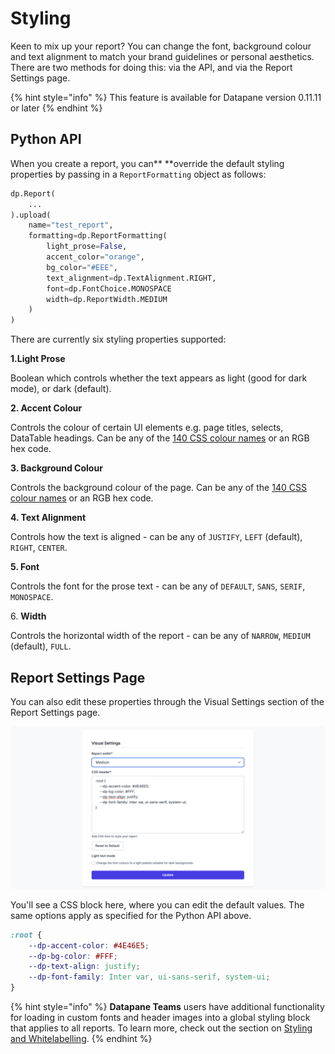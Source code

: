 # Styling

Keen to mix up your report? You can change the font, background colour and text alignment to match your brand guidelines or personal aesthetics. There are two methods for doing this: via the API, and via the Report Settings page.&#x20;

{% hint style="info" %}
This feature is available for Datapane version 0.11.11 or later
{% endhint %}

## Python API

When you create a report, you can** **override the default styling properties by passing in a `ReportFormatting` object as follows:&#x20;

```python
dp.Report(
    ...
).upload(
    name="test_report",
    formatting=dp.ReportFormatting(
        light_prose=False, 
        accent_color="orange", 
        bg_color="#EEE", 
        text_alignment=dp.TextAlignment.RIGHT,
        font=dp.FontChoice.MONOSPACE
        width=dp.ReportWidth.MEDIUM
    )
)
```

There are currently six styling properties supported:&#x20;

**1.Light Prose**

Boolean which controls whether the text appears as light (good for dark mode), or dark (default).&#x20;

**2. Accent Colour**

Controls the colour of certain UI elements e.g. page titles, selects, DataTable headings. Can be any of the [140 CSS colour names](https://htmlcolorcodes.com/color-names/) or an RGB hex code. &#x20;

**3. Background Colour**

Controls the background colour of the page.  Can be any of the [140 CSS colour names](https://htmlcolorcodes.com/color-names/) or an RGB hex code. &#x20;

**4. Text Alignment**

Controls how the text is aligned - can be any of `JUSTIFY`, `LEFT` (default),   `RIGHT`, `CENTER`.&#x20;

**5. Font**

Controls the font for the prose text - can be any of `DEFAULT`, `SANS`, `SERIF`, `MONOSPACE`.&#x20;

6\. **Width**&#x20;

Controls the horizontal width of the report - can be any of `NARROW`, `MEDIUM` (default), `FULL`.&#x20;

## Report Settings Page

You can also edit these properties through the Visual Settings section of the Report Settings page.&#x20;

![](../../.gitbook/assets/screenshot-2021-07-26-at-11.28.53.png)

You'll see a CSS block here, where you can edit the default values. The same options apply as specified for the Python API above.&#x20;

```css
:root {
    --dp-accent-color: #4E46E5;
    --dp-bg-color: #FFF;
    --dp-text-align: justify;
    --dp-font-family: Inter var, ui-sans-serif, system-ui;
}
```

{% hint style="info" %}
**Datapane Teams** users have additional functionality for loading in custom fonts and header images into a global styling block that applies to all reports. To learn more, check out the section on [Styling and Whitelabelling](../../datapane-teams/styling.md).&#x20;
{% endhint %}
